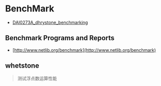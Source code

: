 
# BenchMark


* [DAI0273A_dhrystone_benchmarking](http://infocenter.arm.com/help/topic/com.arm.doc.dai0273a/DAI0273A_dhrystone_benchmarking.pdf)


## Benchmark Programs and Reports

* [http://www.netlib.org/benchmark](http://www.netlib.org/benchmark)


## whetstone

> 测试浮点数运算性能


